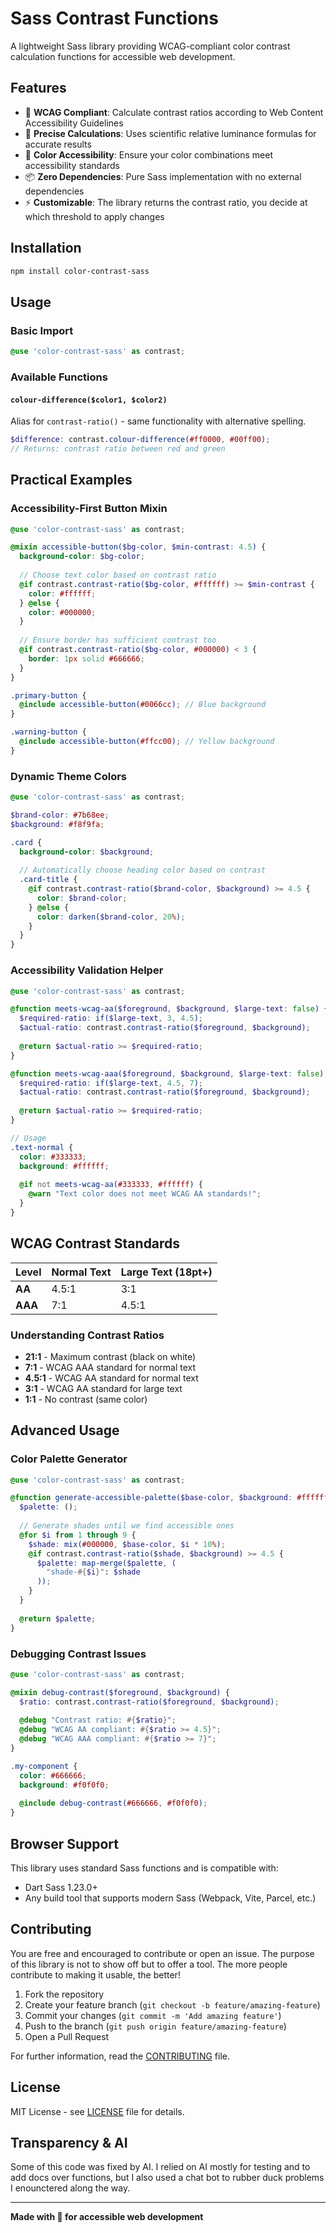 # Sass Contrast Functions

A lightweight Sass library providing WCAG-compliant color contrast calculation functions for accessible web development.

## Features

- 🎯 **WCAG Compliant**: Calculate contrast ratios according to Web Content Accessibility Guidelines
- 🧮 **Precise Calculations**: Uses scientific relative luminance formulas for accurate results
- 🎨 **Color Accessibility**: Ensure your color combinations meet accessibility standards
- 📦 **Zero Dependencies**: Pure Sass implementation with no external dependencies
- ⚡ **Customizable**: The library returns the contrast ratio, you decide at which threshold to apply changes

## Installation

```bash
npm install color-contrast-sass
```

## Usage

### Basic Import

```scss
@use 'color-contrast-sass' as contrast;
```

### Available Functions


#### `colour-difference($color1, $color2)`

Alias for `contrast-ratio()` - same functionality with alternative spelling.

```scss
$difference: contrast.colour-difference(#ff0000, #00ff00);
// Returns: contrast ratio between red and green 
```

## Practical Examples

### Accessibility-First Button Mixin

```scss
@use 'color-contrast-sass' as contrast;

@mixin accessible-button($bg-color, $min-contrast: 4.5) {
  background-color: $bg-color;
  
  // Choose text color based on contrast ratio
  @if contrast.contrast-ratio($bg-color, #ffffff) >= $min-contrast {
    color: #ffffff;
  } @else {
    color: #000000;
  }
  
  // Ensure border has sufficient contrast too
  @if contrast.contrast-ratio($bg-color, #000000) < 3 {
    border: 1px solid #666666;
  }
}

.primary-button {
  @include accessible-button(#0066cc); // Blue background
}

.warning-button {
  @include accessible-button(#ffcc00); // Yellow background
}
```

### Dynamic Theme Colors

```scss
@use 'color-contrast-sass' as contrast;

$brand-color: #7b68ee;
$background: #f8f9fa;

.card {
  background-color: $background;
  
  // Automatically choose heading color based on contrast
  .card-title {
    @if contrast.contrast-ratio($brand-color, $background) >= 4.5 {
      color: $brand-color;
    } @else {
      color: darken($brand-color, 20%);
    }
  }
}
```

### Accessibility Validation Helper

```scss
@use 'color-contrast-sass' as contrast;

@function meets-wcag-aa($foreground, $background, $large-text: false) {
  $required-ratio: if($large-text, 3, 4.5);
  $actual-ratio: contrast.contrast-ratio($foreground, $background);
  
  @return $actual-ratio >= $required-ratio;
}

@function meets-wcag-aaa($foreground, $background, $large-text: false) {
  $required-ratio: if($large-text, 4.5, 7);
  $actual-ratio: contrast.contrast-ratio($foreground, $background);
  
  @return $actual-ratio >= $required-ratio;
}

// Usage
.text-normal {
  color: #333333;
  background: #ffffff;
  
  @if not meets-wcag-aa(#333333, #ffffff) {
    @warn "Text color does not meet WCAG AA standards!";
  }
}
```

## WCAG Contrast Standards

| Level | Normal Text | Large Text (18pt+) |
|-------|-------------|-------------------|
| **AA** | 4.5:1 | 3:1 |
| **AAA** | 7:1 | 4.5:1 |

### Understanding Contrast Ratios

- **21:1** - Maximum contrast (black on white)
- **7:1** - WCAG AAA standard for normal text
- **4.5:1** - WCAG AA standard for normal text
- **3:1** - WCAG AA standard for large text
- **1:1** - No contrast (same color)

## Advanced Usage

### Color Palette Generator

```scss
@use 'color-contrast-sass' as contrast;

@function generate-accessible-palette($base-color, $background: #ffffff) {
  $palette: ();
  
  // Generate shades until we find accessible ones
  @for $i from 1 through 9 {
    $shade: mix(#000000, $base-color, $i * 10%);
    @if contrast.contrast-ratio($shade, $background) >= 4.5 {
      $palette: map-merge($palette, (
        "shade-#{$i}": $shade
      ));
    }
  }
  
  @return $palette;
}
```

### Debugging Contrast Issues

```scss
@use 'color-contrast-sass' as contrast;

@mixin debug-contrast($foreground, $background) {
  $ratio: contrast.contrast-ratio($foreground, $background);
  
  @debug "Contrast ratio: #{$ratio}";
  @debug "WCAG AA compliant: #{$ratio >= 4.5}";
  @debug "WCAG AAA compliant: #{$ratio >= 7}";
}

.my-component {
  color: #666666;
  background: #f0f0f0;
  
  @include debug-contrast(#666666, #f0f0f0);
}
```

## Browser Support

This library uses standard Sass functions and is compatible with:
- Dart Sass 1.23.0+
- Any build tool that supports modern Sass (Webpack, Vite, Parcel, etc.)

## Contributing

You are free and encouraged to contribute or open an issue. The purpose of this library is not to show off but to offer a tool. The more people contribute to making it usable, the better! 

1. Fork the repository
2. Create your feature branch (`git checkout -b feature/amazing-feature`)
3. Commit your changes (`git commit -m 'Add amazing feature'`)
4. Push to the branch (`git push origin feature/amazing-feature`)
5. Open a Pull Request

For further information, read the [CONTRIBUTING](CONTRIBUTING) file.

## License

MIT License - see [LICENSE](LICENSE) file for details.

## Transparency & AI

Some of this code was fixed by AI. I relied on AI mostly for testing and to add docs over functions, but I also used a chat bot to rubber duck problems I enounctered along the way. 

---

**Made with 💖 for accessible web development**
